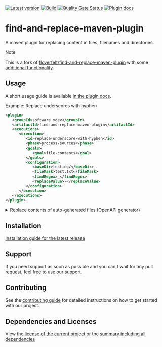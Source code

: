 [![Latest version](https://img.shields.io/maven-central/v/software.xdev/find-and-replace-maven-plugin?logo=apache%20maven)](https://mvnrepository.com/artifact/software.xdev/find-and-replace-maven-plugin)
[![Build](https://img.shields.io/github/actions/workflow/status/xdev-software/find-and-replace-maven-plugin/check-build.yml?branch=develop)](https://github.com/xdev-software/find-and-replace-maven-plugin/actions/workflows/check-build.yml?query=branch%3Adevelop)
[![Quality Gate Status](https://sonarcloud.io/api/project_badges/measure?project=xdev-software_find-and-replace-maven-plugin&metric=alert_status)](https://sonarcloud.io/dashboard?id=xdev-software_find-and-replace-maven-plugin)
[![Plugin docs](https://img.shields.io/badge/Plugin-docs-017cee?logo=apachemaven)](https://xdev-software.github.io/find-and-replace-maven-plugin/plugin-info)

# find-and-replace-maven-plugin

A maven plugin for replacing content in files, filenames and directories.

> [!NOTE]
> This is a fork of [floverfelt/find-and-replace-maven-plugin](https://github.com/floverfelt/find-and-replace-maven-plugin) with some [additional functionality](CHANGELOG.md#100).

## Usage
A short usage guide is available [in the plugin docs](https://xdev-software.github.io/find-and-replace-maven-plugin/plugin-info).

Example: Replace underscores with hyphen
```xml
<plugin>
   <groupId>software.xdev</groupId>
   <artifactId>find-and-replace-maven-plugin</artifactId>
   <executions>
      <execution>
         <id>replace-underscore-with-hyphen</id>
         <phase>process-sources</phase>
         <goals>
            <goal>file-contents</goal>
         </goals>
         <configuration>
            <baseDir>testing/</baseDir>
            <fileMask>test.txt</fileMask>
            <findRegex>_</findRegex>
            <replaceValue>-</replaceValue>
         </configuration>
      </execution>
   </executions>
</plugin>
```

<details><summary>Replace contents of auto-generated files (OpenAPI generator)</summary>

```xml
<plugin>
   <groupId>software.xdev</groupId>
   <artifactId>find-and-replace-maven-plugin</artifactId>
   <executions>
      <execution>
         <!-- Remove so that we don't need additional dependency -->
         <id>remove-unused-import-com.fasterxml.jackson.jaxrs:jackson-jaxrs-json-provider</id>
         <phase>process-sources</phase>
         <goals>
            <goal>file-contents</goal>
         </goals>
         <configuration>
            <baseDir>${generatedDirRelative}/software/xdev/${componentName}/client/</baseDir>
            <fileMask>ApiClient.java</fileMask>
            <!-- @formatter:off DO NOT INTRODUCE LINE BREAK -->
            <findRegex>^import com\.fasterxml\.jackson\.jaxrs\.json\.JacksonJsonProvider;(\r?\n)</findRegex>
            <!-- @formatter:on -->
            <replaceLineBased>false</replaceLineBased>
         </configuration>
      </execution>
      <execution>
         <!-- Changes with each generator version -->
         <id>remove-generated-annotation</id>
         <phase>process-sources</phase>
         <goals>
            <goal>file-contents</goal>
         </goals>
         <configuration>
            <baseDir>${generatedDirRelative}/software/xdev/${componentName}/</baseDir>
            <recursive>true</recursive>
            <fileMask>.java</fileMask>
            <findRegex>^@jakarta\.annotation\.Generated.*(\r?\n)</findRegex>
            <replaceAll>false</replaceAll>
            <replaceLineBased>false</replaceLineBased>
         </configuration>
      </execution>
      <execution>
         <!-- Requiring Java serialization indicates a serious misuse of the API -->
         <id>remove-serialVersionUID</id>
         <phase>process-sources</phase>
         <goals>
            <goal>file-contents</goal>
         </goals>
         <configuration>
            <baseDir>${generatedDirRelative}/software/xdev/${componentName}/</baseDir>
            <recursive>true</recursive>
            <fileMask>.java</fileMask>
            <findRegex>^.*serialVersionUID.*(\r?\n)(\s*\r?\n)?</findRegex>
            <replaceAll>false</replaceAll>
            <replaceLineBased>false</replaceLineBased>
         </configuration>
      </execution>
   </executions>
</plugin>
```

</details>

## Installation
[Installation guide for the latest release](https://github.com/xdev-software/find-and-replace-maven-plugin/releases/latest#Installation)

## Support
If you need support as soon as possible and you can't wait for any pull request, feel free to use [our support](https://xdev.software/en/services/support).

## Contributing
See the [contributing guide](./CONTRIBUTING.md) for detailed instructions on how to get started with our project.

## Dependencies and Licenses
View the [license of the current project](LICENSE) or the [summary including all dependencies](https://xdev-software.github.io/find-and-replace-maven-plugin/dependencies)

